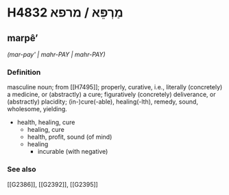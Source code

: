 # H4832 מַרְפֵּא / מרפא

## marpêʼ

_(mar-pay' | mahr-PAY | mahr-PAY)_

### Definition

masculine noun; from [[H7495]]; properly, curative, i.e., literally (concretely) a medicine, or (abstractly) a cure; figuratively (concretely) deliverance, or (abstractly) placidity; (in-)cure(-able), healing(-lth), remedy, sound, wholesome, yielding.

- health, healing, cure
    - healing, cure
    - health, profit, sound (of mind)
    - healing
        - incurable (with negative)
### See also

[[G2386]], [[G2392]], [[G2395]]

